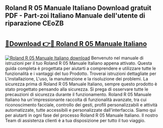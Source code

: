 ## Roland R 05 Manuale Italiano Download gratuit PDF - Part-zoi Italiano Manuale dell'utente di riparazione CEoZB

# <h2><a href="http://dfbmum.blite.top/?on=Roland+R+05+Manuale+Italiano">🔗Download 👉🔴 Roland R 05 Manuale Italiano</a></h2>

[![Roland R 05 Manuale Italiano download](https://i.imgur.com/lujVjoI.png)](http://dfbmum.blite.top/?on=Roland+R+05+Manuale+Italiano)
Benvenuto nel manuale di istruzioni per il tuo Roland R 05 Manuale Italiano appena attivato. Questa guida completa è progettata per aiutarti a comprendere e utilizzare tutte le funzionalità e i vantaggi del tuo Prodotto. Troverai istruzioni dettagliate per L'installazione, L'uso, la manutenzione e la risoluzione dei problemi. La sicurezza prima di Roland R 05 Manuale Italiano, sempre questo prodotto è stato progettato pensando alla sicurezza. Si prega di osservare tutte le precauzioni di sicurezza durante il funzionamento. Roland R 05 Manuale Italiano ha un'impressionante raccolta di funzionalità avanzate, tra cui riconoscimento facciale, controllo dei gesti, profili personalizzabili e attività automatizzate, tutte accessibili e personalizzate dall'interfaccia. Siamo qui per aiutarti in ogni fase del processo Roland R 05 Manuale Italiano. Il nostro Team di assistenza clienti è a tua disposizione per tutto il tuo viaggio.

